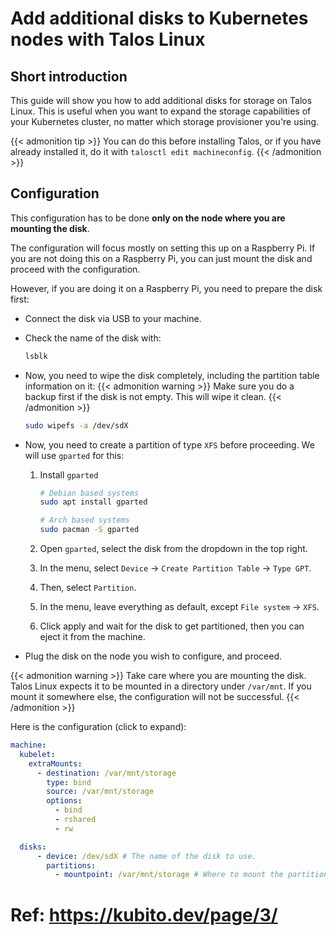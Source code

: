 # Add additional disks to Kubernetes nodes with Talos Linux


## Short introduction

This guide will show you how to add additional disks for storage on Talos Linux. This is useful when you want to expand the storage capabilities of your Kubernetes cluster, no matter which storage provisioner you're using.

{{< admonition tip >}}
You can do this before installing Talos, or if you have already installed it, do it with `talosctl edit machineconfig`.
{{< /admonition >}}

## Configuration

This configuration has to be done **only on the node where you are mounting the disk**.

The configuration will focus mostly on setting this up on a Raspberry Pi. If you are not doing this on a Raspberry Pi, you can just mount the disk and proceed with the configuration.

However, if you are doing it on a Raspberry Pi, you need to prepare the disk first:

* Connect the disk via USB to your machine.

* Check the name of the disk with:

  ```bash
  lsblk
  ```

* Now, you need to wipe the disk completely, including the partition table information on it:
  {{< admonition warning >}}
  Make sure you do a backup first if the disk is not empty. This will wipe it clean.
  {{< /admonition >}}

  ```bash
  sudo wipefs -a /dev/sdX
  ```

* Now, you need to create a partition of type `XFS` before proceeding. We will use `gparted` for this:

  1. Install `gparted`

     ```bash
     # Debian based systems
     sudo apt install gparted

     # Arch based systems
     sudo pacman -S gparted
     ```

  2. Open `gparted`, select the disk from the dropdown in the top right.

  3. In the menu, select `Device` -> `Create Partition Table` -> `Type GPT`.

  4. Then, select `Partition`.

  5. In the menu, leave everything as default, except `File system` -> `XFS`.

  6. Click apply and wait for the disk to get partitioned, then you can eject it from the machine.

* Plug the disk on the node you wish to configure, and proceed.

{{< admonition warning >}}
Take care where you are mounting the disk. Talos Linux expects it to be mounted in a directory under `/var/mnt`. If you mount it somewhere else, the configuration will not be successful.
{{< /admonition >}}

Here is the configuration (click to expand):

```yaml
machine:
  kubelet:
    extraMounts:
      - destination: /var/mnt/storage
        type: bind
        source: /var/mnt/storage
        options:
          - bind
          - rshared
          - rw

  disks:
      - device: /dev/sdX # The name of the disk to use.
        partitions:
          - mountpoint: /var/mnt/storage # Where to mount the partition.
```

# Ref: https://kubito.dev/page/3/

